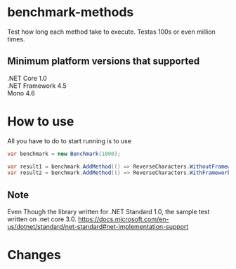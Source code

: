 # benchmark-methods
Test how long each method take to execute. Testas 100s or even million times.

## Minimum platform versions that supported
.NET Core 1.0  
.NET Framework 4.5  
Mono 4.6  

# How to use

All you have to do to start running is to use
```c#
var benchmark = new Benchmark(1000);

var result1 = benchmark.AddMethod(() => ReverseCharacters.WithoutFramework(_randomSentance), "Method one");
var result2 = benchmark.AddMethod(() => ReverseCharacters.WithFramework(_randomSentance), "Method two");
 ```
## Note
Even Though the library written for .NET Standard 1.0, the sample test written on .net core 3.0.
https://docs.microsoft.com/en-us/dotnet/standard/net-standard#net-implementation-support

# Changes